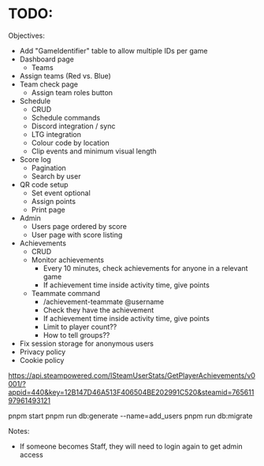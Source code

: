 # TODO:

Objectives:
- Add "GameIdentifier" table to allow multiple IDs per game
- Dashboard page
  - Teams
- Assign teams (Red vs. Blue)
- Team check page
  - Assign team roles button
- Schedule
  - CRUD
  - Schedule commands
  - Discord integration / sync
  - LTG integration
  - Colour code by location
  - Clip events and minimum visual length
- Score log
  - Pagination
  - Search by user
- QR code setup
  - Set event optional
  - Assign points
  - Print page
- Admin
  - Users page ordered by score
  - User page with score listing
- Achievements
  - CRUD
  - Monitor achievements
    - Every 10 minutes, check achievements for anyone in a relevant game
    - If achievement time inside activity time, give points
  - Teammate command
    - /achievement-teammate @username
    - Check they have the achievement
    - If achievement time inside activity time, give points
    - Limit to player count??
    - How to tell groups??
- Fix session storage for anonymous users
- Privacy policy
- Cookie policy

https://api.steampowered.com/ISteamUserStats/GetPlayerAchievements/v0001/?appid=440&key=12B147D46A513F406504BE202991C520&steamid=76561197961493121

pnpm start
pnpm run db:generate --name=add_users
pnpm run db:migrate

Notes:
- If someone becomes Staff, they will need to login again to get admin access
